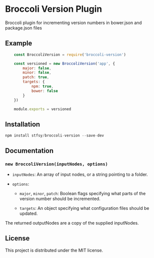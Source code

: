 # Broccoli Version Plugin

Broccoli plugin for incrementing version numbers in bower.json and package.json files

## Example 

```js
    const BroccoliVersion = require('broccoli-version')

    const versioned = new BroccoliVersion('app', {
        major: false,
        minor: false,
        patch: true,
        targets: {
            npm: true,
            bower: false
        }
    })

    module.exports = versioned
```

## Installation
```js
npm install stfsy/broccoli-version --save-dev
```

## Documentation

### `new BroccoliVersion(inputNodes, options)`

* `inputNodes`: An array of input nodes, or a string pointing to a folder.

* `options`:

    * `major`, `minor`, `patch`: Boolean flags specifying what parts of the version number should be incremented.

    * `targets`: An object specifying what configuration files should be updated.

The returned outputNodes are a copy of the supplied inputNodes.

## License

This project is distributed under the MIT license.